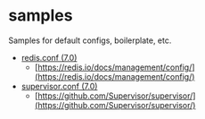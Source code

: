 # samples
Samples for default configs, boilerplate, etc.

- [redis.conf (7.0)](https://raw.githubusercontent.com/redis/redis/7.0/redis.conf) 
  - [https://redis.io/docs/management/config/](https://redis.io/docs/management/config/)
- [supervisor.conf (7.0)](https://github.com/Supervisor/supervisor/blob/main/supervisor/skel/sample.conf) 
  - [https://github.com/Supervisor/supervisor/](https://github.com/Supervisor/supervisor/)
